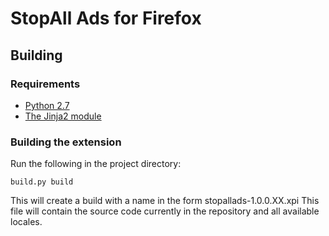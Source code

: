 StopAll Ads for Firefox
========================

Building
---------

### Requirements

- [Python 2.7](https://www.python.org)
- [The Jinja2 module](http://jinja.pocoo.org/docs)

### Building the extension

Run the following in the project directory:

    build.py build

This will create a build with a name in the form stopallads-1.0.0.XX.xpi
This file will contain the source code currently in the repository and all
available locales.
